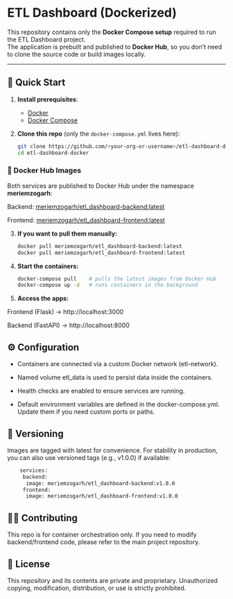 # ETL Dashboard (Dockerized)

This repository contains only the **Docker Compose setup** required to run the ETL Dashboard project.  
The application is prebuilt and published to **Docker Hub**, so you don’t need to clone the source code or build images locally.

---

## 🚀 Quick Start

1. **Install prerequisites**:
   - [Docker](https://docs.docker.com/get-docker/)
   - [Docker Compose](https://docs.docker.com/compose/install/)

2. **Clone this repo** (only the `docker-compose.yml` lives here):

   ```bash
   git clone https://github.com/<your-org-or-username>/etl-dashboard-docker.git
   cd etl-dashboard-docker

### 🐳 Docker Hub Images

Both services are published to Docker Hub under the namespace **meriemzogarh**:

Backend: [meriemzogarh/etl_dashboard-backend:latest](https://hub.docker.com/r/meriemzogarh/etl_dashboard-backend)

Frontend: [meriemzogarh/etl_dashboard-frontend:latest](https://hub.docker.com/r/meriemzogarh/etl_dashboard-frontend)

3. **If you want to pull them manually:**

   ```bash
   docker pull meriemzogarh/etl_dashboard-backend:latest
   docker pull meriemzogarh/etl_dashboard-frontend:latest

4. **Start the containers:**

   ```bash
   docker-compose pull    # pulls the latest images from Docker Hub
   docker-compose up -d   # runs containers in the background


5. **Access the apps:**

Frontend (Flask) → http://localhost:3000

Backend (FastAPI) → http://localhost:8000


## ⚙️ Configuration

- Containers are connected via a custom Docker network (etl-network).

- Named volume etl_data is used to persist data inside the containers.

- Health checks are enabled to ensure services are running.

- Default environment variables are defined in the docker-compose.yml.
  Update them if you need custom ports or paths.


## 🔖 Versioning

Images are tagged with latest for convenience.
For stability in production, you can also use versioned tags (e.g., v1.0.0) if available:
```bash
    services:
     backend:
      image: meriemzogarh/etl_dashboard-backend:v1.0.0
     frontend:
      image: meriemzogarh/etl_dashboard-frontend:v1.0.0
```


## 👩‍💻 Contributing

This repo is for container orchestration only.
If you need to modify backend/frontend code, please refer to the main project repository.

## 📜 License

This repository and its contents are private and proprietary.
Unauthorized copying, modification, distribution, or use is strictly prohibited.
